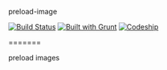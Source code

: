 preload-image

[![Build Status](https://travis-ci.org/imyelo/preload-image.png?branch=master)](https://travis-ci.org/imyelo/preload-image)
[![Built with Grunt](https://cdn.gruntjs.com/builtwith.png)](http://gruntjs.com/)
[![Codeship](https://www.codeship.io/projects/63e7bb60-3974-0131-d2ca-5a91c5da1138/status)](https://www.codeship.io/projects/10096)

=======

preload images